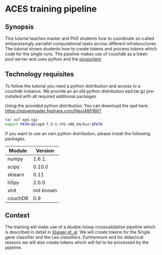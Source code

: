 # ACES training pipeline

## Synopsis
This tutorial teaches master and PhD students how to coordinate so-called embarassingly parrallel computational tasks across different infratsructures.
The tutorial shows students how to create tokens and process tokens which code for the single runs.
The pipeline makes use of couchdb as a token pool server and uses python and the [picasclient](https://github.com/jjbot/picasclient).

## Technology requisites
To follow the tutorial you need a python distribution and access to a couchdb instance.
We provide an an old python distribution epd.tar.gz pre-installed with all required additional packages.

Using the provided python distribution:
You can download the *epd* here:
https://ndownloader.figshare.com/files/4851667

```sh
tar xzf epd.tgz
export PATH=$D/epd-7.3-1-rh5-x86_64/bin:$PATH
```

If you want to use an own python distribution, please install the following packages.

Module | Version
-------|---------------
numpy | 1.6.1.
scipy | 0.10.0
sklearn | 0.11
h5py | 2.0.0
xlrd | not known
couchDB | 0.9

## Context
The training will make use of a double-looop crossvalidation pipeline which is described in detail in [Staiger et. al](http://dx.doi.org/10.3389/fgene.2013.00289). 
We will create tokens for the Single gene classifier and the Lee classifiers. Furthermore and for didactical reasons we will also create tokens which will fail to be processed by the pipeline.

